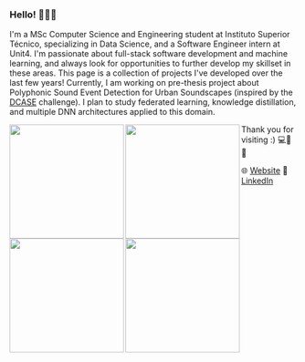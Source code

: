 ### Hello! 👋👋👋

I'm a MSc Computer Science and Engineering student at Instituto Superior Técnico, specializing in Data Science, and a Software Engineer intern at Unit4. I'm passionate about full-stack software development and machine learning, and always look for opportunities to further develop my skillset in these areas. This page is a collection of projects I've developed over the last few years! 
Currently, I am working on pre-thesis project about Polyphonic Sound Event Detection for Urban Soundscapes (inspired by the [DCASE](https://dcase.community/)  challenge). I plan to study federated learning, knowledge distillation, and multiple DNN architectures applied to this domain.

<img align="left" src="https://github.com/alvaroqsaldanha/alvaroqsaldanha/blob/main/giphy.gif" width="200" height="200"/>
<img align="left" src="https://github.com/alvaroqsaldanha/alvaroqsaldanha/blob/main/giphy.gif" width="200" height="200"/>
<img align="left" src="https://github.com/alvaroqsaldanha/alvaroqsaldanha/blob/main/giphy.gif" width="200" height="200"/>
<img align="left" src="https://github.com/alvaroqsaldanha/alvaroqsaldanha/blob/main/giphy.gif" width="200" height="200"/>


Thank you for visiting :) 💻🔋 🗾 

🌐 [Website](https://www.alvarosaldanha.dev/) 👥 [LinkedIn](https://www.linkedin.com/in/%C3%A1lvaro-saldanha-b39990207/)

